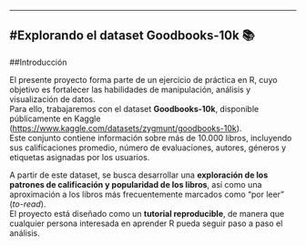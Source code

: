
---
#Explorando el dataset Goodbooks-10k 📚
---

##Introducción

El presente proyecto forma parte de un ejercicio de práctica en R, cuyo objetivo es fortalecer las habilidades de manipulación, análisis y visualización de datos.  
Para ello, trabajaremos con el dataset **Goodbooks-10k**, disponible públicamente en Kaggle (https://www.kaggle.com/datasets/zygmunt/goodbooks-10k).  
Este conjunto contiene información sobre más de 10.000 libros, incluyendo sus calificaciones promedio, número de evaluaciones, autores, géneros y etiquetas asignadas por los usuarios.

A partir de este dataset, se busca desarrollar una **exploración de los patrones de calificación y popularidad de los libros**, así como una aproximación a los libros más frecuentemente marcados como “por leer” (*to-read*).  
El proyecto está diseñado como un **tutorial reproducible**, de manera que cualquier persona interesada en aprender R pueda seguir paso a paso el análisis.


